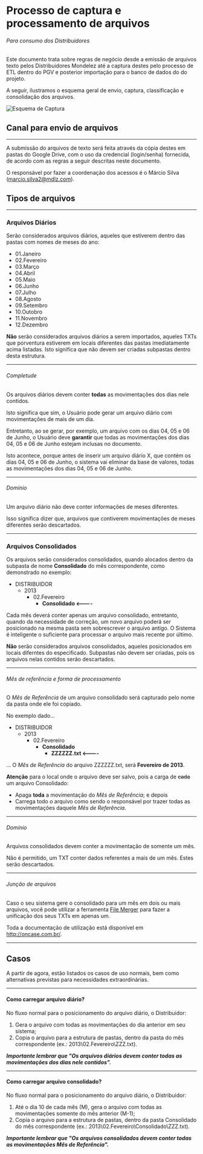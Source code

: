 # Processo de captura e processamento de arquivos

###### _Para consumo dos Distribuidores_

Este documento trata sobre regras de negócio desde a emissão de arquivos texto pelos Distribuidores Mondelez até a captura destes pelo processo de ETL dentro do PGV e posterior importação para o banco de dados do do projeto.

A seguir, ilustramos o esquema geral de envio, captura, classificação e consolidação dos arquivos.

![Esquema de Captura][esquema-captura]

[esquema-captura]: https://raw.github.com/oncase/somedocs/master/img/doc-cockpit-images/Overview%20Projeto%20Kraft.png "Esquema de captura"

## Canal para envio de arquivos

------

A submissão do arquivos de texto será feita através da cópia destes em pastas do Google Drive, com o uso da credencial (login/senha) fornecida, de acordo com as regras a seguir descritas neste documento.

O responsável por fazer a coordenação dos acessos é o Márcio Silva (marcio.silva2@mdlz.com).

## Tipos de arquivos

------

### Arquivos Diários

Serão considerados arquivos diários, aqueles que estiverem dentro das pastas com nomes de meses do ano:
* 01.Janeiro
* 02.Fevereiro
* 03.Março
* 04.Abril
* 05.Maio
* 06.Junho
* 07.Julho
* 08.Agosto
* 09.Setembro
* 10.Outobro
* 11.Novembro
* 12.Dezembro

**Não** serão considerados arquivos diários a serem importados, aqueles TXTs que porventura estiverem em locais diferentes das pastas imediatamente acima listadas. Isto significa que não devem ser criadas subpastas dentro desta estrutura.

------

###### Completude
Os arquivos diários devem conter **todas** as movimentações dos dias nele contidos.

Isto significa que sim, o Usuário pode gerar um arquivo diário com movimentações de mais de um dia.

Entretanto, ao se gerar, por exemplo, um arquivo com os dias 04, 05 e 06 de Junho, o Usuário deve **garantir** que todas as movimentações dos dias 04, 05 e 06 de Junho estejam inclusas no documento.

Isto acontece, porque antes de inserir um arquivo diário X, que contém os dias 04, 05 e 06 de Junho, o sistema vai eliminar da base de valores, todas as movimentações dos dias 04, 05 e 06 de Junho.

------

###### Domínio
Um arquivo diário não deve conter informações de meses diferentes.

Isso significa dizer que, arquivos que contiverem movimentações de meses diferentes serão descartados.


------


### Arquivos Consolidados

Os arquivos serão considerados consolidados, quando alocados dentro da subpasta de nome **Consolidado** do mês correspondente, como demonstrado no exemplo:
* DISTRIBUIDOR
    * 2013
        * 02.Fevereiro 
            * **Consolidado <----**

Cada mês deverá conter apenas um arquivo consolidado, entretanto, quando da necessidade de correção, um novo arquivo poderá ser posicionado na mesma pasta sem sobrescrever o arquivo antigo. O Sistema é inteligente o suficiente para processar o arquivo mais recente por último.

**Não** serão considerados arquivos consolidados, aqueles posicionados em locais diferntes do especificado. Subpastas não devem ser criadas, pois os arquivos nelas contidos serão descartados.


------

###### Mês de referência e forma de processamento

O _Mês de Referência_ de um arquivo consolidado será capturado pelo nome da pasta onde ele foi copiado.

No exemplo dado...

* DISTRIBUIDOR
    * 2013
        * 02.Fevereiro 
            * **Consolidado**
                * **ZZZZZZ.txt <----**

... O _Mês de Referência_ do arquivo ZZZZZZ.txt, será **Fevereiro de 2013**.

**Atenção** para o local onde o arquivo deve ser salvo, pois a carga de ~~cada~~ um arquivo Consolidado:
* Apaga **toda** a movimentação do _Mês de Referência_; e depois
* Carrega todo o arquivo como sendo o responsável por trazer todas as movimentações daquele _Mês de Referência_.



------

###### Domínio

Arquivos consolidados devem conter a movimentação de somente um mês. 

Não é permitido, um TXT conter dados referentes a mais de um mês. Estes serão descartados.

------

###### Junção de arquivos

Caso o seu sistema gere o consolidado para um mês em dois ou mais arquivos, você pode utilizar a ferramenta [File Merger](http://oncase.com.br/) para fazer a unificação dos seus TXTs em apenas um.

Toda a documentação de utilização está disponível em http://oncase.com.br/.

------

## Casos 

A partir de agora, estão listados os casos de uso normais, bem como alternativas previstas para necessidades extraordinárias.

------

#### Como carregar arquivo diário?

No fluxo normal para o posicionamento do arquivo diário, o Distribuidor:

1. Gera o arquivo com todas as movimentações do dia anterior em seu sistema;
2. Copia o arquivo para a estrutura de pastas, dentro da pasta do mês correspondente (ex.: 2013\02.Fevereiro\ZZZ.txt).

_**Importante lembrar que "Os arquivos diários devem conter todas as movimentações dos dias nele contidos".**_

------

#### Como carregar arquivo consolidado?

No fluxo normal para o posicionamento do arquivo diário, o Distribuidor:

1. Até o dia 10 de cada mês (M), gera o arquivo com todas as movimentações somente do mês anterior (M-1);
2. Copia o arquivo para a estrutura de pastas, dentro da pasta Consolidado do mês correspondente (ex.: 2013\02.Fevereiro\Consolidado\ZZZ.txt).

_**Importante lembrar que "Os arquivos consolidados devem conter todas as movimentações Mês de Referência".**_
